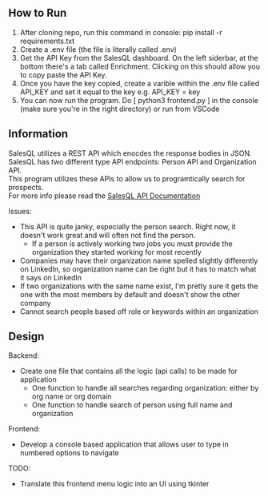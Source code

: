 ## How to Run

1. After cloning repo, run this command in console: pip install -r requirements.txt
2. Create a .env file (the file is literally called .env)
3. Get the API Key from the SalesQL dashboard. On the left siderbar, at the bottom there's a tab called Enrichment. Clicking on this should allow you to copy paste the API Key.
4. Once you have the key copied, create a varible within the .env file called API_KEY and set it equal to the key e.g. API_KEY = key
5. You can now run the program. Do [ python3 frontend.py ] in the console (make sure you're in the right directory) or run from VSCode

## Information 

SalesQL utilizes a REST API which enocdes the response bodies in JSON. SalesQL has two different type API endpoints: Person API and Organization API. <br />
This program utilizes these APIs to allow us to programtically search for prospects. <br />
For more info please read the <a href="https://salesql.readme.io/reference/intro-to-the-salesql-api">SalesQL API Documentation</a>

Issues: 
 - This API is quite janky, especially the person search. Right now, it doesn't work great and will often not find the person. 
   - If a person is actively working two jobs you must provide the organization they started working for most recently
 - Companies may have their organization name spelled slightly differently on LinkedIn, so organization name can be right but it has to match what it says on LinkedIn
 - If two organizations with the same name exist, I'm pretty sure it gets the one with the most members by default and doesn't show the other company
 - Cannot search people based off role or keywords within an organization

## Design

Backend:
 - Create one file that contains all the logic (api calls) to be made for application
   - One function to handle all searches regarding organization: either by org name or org domain
   - One function to handle search of person using full name and organization 

Frontend:
 - Develop a console based application that allows user to type in numbered options to navigate
   
 TODO:
 - Translate this frontend menu logic into an UI using tkinter
